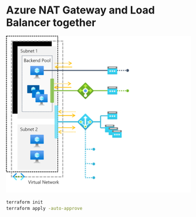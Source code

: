 # Azure NAT Gateway and Load Balancer together

![](images/architecture.png)

```sh
terraform init
terraform apply -auto-approve
```